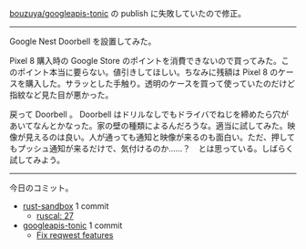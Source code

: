 [bouzuya/googleapis-tonic] の publish に失敗していたので修正。

---

Google Nest Doorbell を設置してみた。

Pixel 8 購入時の Google Store のポイントを消費できないので買ってみた。このポイント本当に要らない。値引きしてほしい。ちなみに残額は Pixel 8 のケースを購入した。サラッとした手触り。透明のケースを買って使っていたのだけど指紋など見た目が悪かった。

戻って Doorbell 。 Doorbell はドリルなしでもドライバでねじを締めたら穴があいてなんとかなった。家の壁の種類によるんだろうな。適当に試してみた。映像が見えるのは良い。人が通っても通知と映像が来るのも面白い。ただ、押してもプッシュ通知が来るだけで、気付けるのか……？　とは思っている。しばらく試してみよう。

---

今日のコミット。

- [rust-sandbox](https://github.com/bouzuya/rust-sandbox) 1 commit
  - [ruscal: 27](https://github.com/bouzuya/rust-sandbox/commit/93064e77b3072d24e333412dbacb11b3439476de)
- [googleapis-tonic](https://github.com/bouzuya/googleapis-tonic) 1 commit
  - [Fix reqwest features](https://github.com/bouzuya/googleapis-tonic/commit/fa03850bc43a5282abd2866728ad600da6bbc3cf)

[bouzuya/googleapis-tonic]: https://github.com/bouzuya/googleapis-tonic

